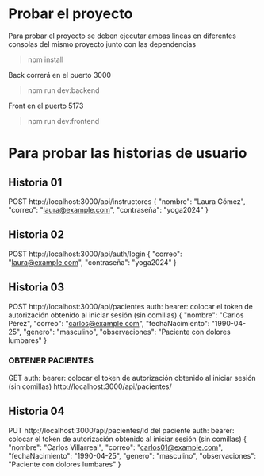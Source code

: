 # Probar el proyecto
Para probar el proyecto se deben ejecutar ambas lineas en diferentes consolas del mismo proyecto junto con las dependencias 
> npm install

Back correrá en el puerto 3000
> npm run dev:backend

Front en el puerto 5173
> npm run dev:frontend

# Para probar las historias de usuario 
## Historia 01
POST
http://localhost:3000/api/instructores
{
  "nombre": "Laura Gómez",
  "correo": "laura@example.com",
  "contraseña": "yoga2024"
}

## Historia 02
POST
http://localhost:3000/api/auth/login
{
  "correo": "laura@example.com",
  "contraseña": "yoga2024"
}

## Historia 03
POST
http://localhost:3000/api/pacientes
auth: bearer: colocar el token de autorización obtenido al iniciar sesión (sin comillas)
{
  "nombre": "Carlos Pérez",
  "correo": "carlos@example.com",
  "fechaNacimiento": "1990-04-25",
  "genero": "masculino",
  "observaciones": "Paciente con dolores lumbares"
}

### OBTENER PACIENTES
GET
auth: bearer: colocar el token de autorización obtenido al iniciar sesión (sin comillas)
http://localhost:3000/api/pacientes/


## Historia 04
PUT
http://localhost:3000/api/pacientes/id del paciente
auth: bearer: colocar el token de autorización obtenido al iniciar sesión (sin comillas)
{
  "nombre": "Carlos Villarreal",
  "correo": "carlos01@example.com",
  "fechaNacimiento": "1990-04-25",
  "genero": "masculino",
  "observaciones": "Paciente con dolores lumbares"
}